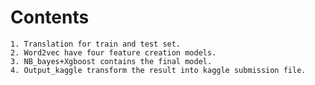 # Contents
    1. Translation for train and test set.
    2. Word2vec have four feature creation models.
    3. NB_bayes+Xgboost contains the final model.
    4. Output_kaggle transform the result into kaggle submission file.
